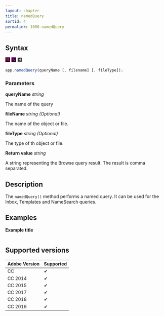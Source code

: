 ```yaml
---
layout: chapter
title: namedQuery
sortid: 4
permalink: 1080-namedQuery
---
```

## Syntax

![](../../images/indesign.png "InDesign") ![](../../images/incopy.png "InCopy") ![](../../images/indesignserver.png "InDesign Server")
```javascript
app.namedQuery(queryName [, filename] [, fileType]);
```

### Parameters

**queryName** *string*

The name of the query

**fileName** *string (Optional)*

The name of the object or file.

**fileType** *string (Optional)*

The type of th object or file.

**Return value** *string*

A string representing the Browse query result.
The result is comma separated.

## Description

The `namedQuery()` method performs a named query. It can be used for the Inbox, Templates and NameSearch queries.

## Examples

**Example title**

```javascript

```

## Supported versions

| Adobe Version | Supported |
|---------------|-----------|
| CC            | ✔         |
| CC 2014       | ✔         |
| CC 2015       | ✔         |
| CC 2017       | ✔         |
| CC 2018       | ✔         |
| CC 2019       | ✔         |